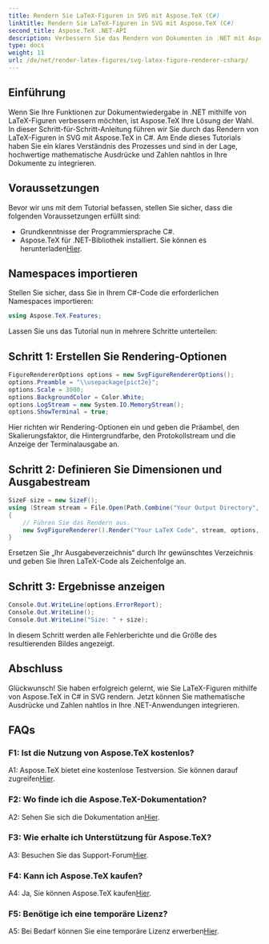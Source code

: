 ```yaml
---
title: Rendern Sie LaTeX-Figuren in SVG mit Aspose.TeX (C#)
linktitle: Rendern Sie LaTeX-Figuren in SVG mit Aspose.TeX (C#)
second_title: Aspose.TeX .NET-API
description: Verbessern Sie das Rendern von Dokumenten in .NET mit Aspose.TeX. Erfahren Sie, wie Sie LaTeX-Figuren in C# in SVG rendern, um mathematische Ausdrücke nahtlos zu integrieren.
type: docs
weight: 11
url: /de/net/render-latex-figures/svg-latex-figure-renderer-csharp/
---
```

## Einführung

Wenn Sie Ihre Funktionen zur Dokumentwiedergabe in .NET mithilfe von LaTeX-Figuren verbessern möchten, ist Aspose.TeX Ihre Lösung der Wahl. In dieser Schritt-für-Schritt-Anleitung führen wir Sie durch das Rendern von LaTeX-Figuren in SVG mit Aspose.TeX in C#. Am Ende dieses Tutorials haben Sie ein klares Verständnis des Prozesses und sind in der Lage, hochwertige mathematische Ausdrücke und Zahlen nahtlos in Ihre Dokumente zu integrieren.

## Voraussetzungen

Bevor wir uns mit dem Tutorial befassen, stellen Sie sicher, dass die folgenden Voraussetzungen erfüllt sind:

- Grundkenntnisse der Programmiersprache C#.
-  Aspose.TeX für .NET-Bibliothek installiert. Sie können es herunterladen[Hier](https://releases.aspose.com/tex/net/).

## Namespaces importieren

Stellen Sie sicher, dass Sie in Ihrem C#-Code die erforderlichen Namespaces importieren:

```csharp
using Aspose.TeX.Features;
```

Lassen Sie uns das Tutorial nun in mehrere Schritte unterteilen:

## Schritt 1: Erstellen Sie Rendering-Optionen

```csharp
FigureRendererOptions options = new SvgFigureRendererOptions();
options.Preamble = "\\usepackage{pict2e}";
options.Scale = 3000;
options.BackgroundColor = Color.White;
options.LogStream = new System.IO.MemoryStream();
options.ShowTerminal = true;
```

Hier richten wir Rendering-Optionen ein und geben die Präambel, den Skalierungsfaktor, die Hintergrundfarbe, den Protokollstream und die Anzeige der Terminalausgabe an.

## Schritt 2: Definieren Sie Dimensionen und Ausgabestream

```csharp
SizeF size = new SizeF();
using (Stream stream = File.Open(Path.Combine("Your Output Directory", "text-and-formula.svg"), FileMode.Create))
{
    // Führen Sie das Rendern aus.
    new SvgFigureRenderer().Render("Your LaTeX Code", stream, options, out size);
}
```

Ersetzen Sie „Ihr Ausgabeverzeichnis“ durch Ihr gewünschtes Verzeichnis und geben Sie Ihren LaTeX-Code als Zeichenfolge an.

## Schritt 3: Ergebnisse anzeigen

```csharp
Console.Out.WriteLine(options.ErrorReport);
Console.Out.WriteLine();
Console.Out.WriteLine("Size: " + size);
```

In diesem Schritt werden alle Fehlerberichte und die Größe des resultierenden Bildes angezeigt.

## Abschluss

Glückwunsch! Sie haben erfolgreich gelernt, wie Sie LaTeX-Figuren mithilfe von Aspose.TeX in C# in SVG rendern. Jetzt können Sie mathematische Ausdrücke und Zahlen nahtlos in Ihre .NET-Anwendungen integrieren.

## FAQs

### F1: Ist die Nutzung von Aspose.TeX kostenlos?

 A1: Aspose.TeX bietet eine kostenlose Testversion. Sie können darauf zugreifen[Hier](https://releases.aspose.com/).

### F2: Wo finde ich die Aspose.TeX-Dokumentation?

 A2: Sehen Sie sich die Dokumentation an[Hier](https://reference.aspose.com/tex/net/).

### F3: Wie erhalte ich Unterstützung für Aspose.TeX?

 A3: Besuchen Sie das Support-Forum[Hier](https://forum.aspose.com/c/tex/47).

### F4: Kann ich Aspose.TeX kaufen?

 A4: Ja, Sie können Aspose.TeX kaufen[Hier](https://purchase.aspose.com/buy).

### F5: Benötige ich eine temporäre Lizenz?

 A5: Bei Bedarf können Sie eine temporäre Lizenz erwerben[Hier](https://purchase.aspose.com/temporary-license/).